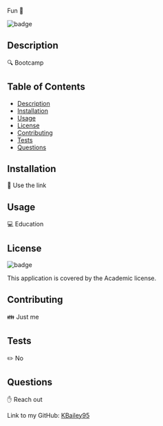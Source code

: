 
Fun 👋
  
![badge](https://img.shields.io/badge/license-Academic-brightgreen)


## Description
🔍 Bootcamp
## Table of Contents
- [Description](#description)
- [Installation](#installation)
- [Usage](#usage)
- [License](#license)
- [Contributing](#contributing)
- [Tests](#tests)
- [Questions](#questions)
## Installation
💾 Use the link
## Usage
💻 Education
## License
![badge](https://img.shields.io/badge/license-Academic-brightgreen)


This application is covered by the Academic license. 
## Contributing
👪 Just me
## Tests
✏️ No
## Questions
✋ Reach out


Link to my GitHub: [KBailey95](https://github.com/KBailey95)